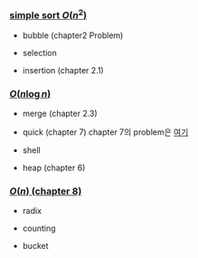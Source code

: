 
### [simple sort $O(n^2)$](https://github.com/EeeUnS/introduction_to_algorithms/blob/master/1~8sort/simple_sort.md)

+ bubble (chapter2 Problem)

+ selection 

+ insertion (chapter 2.1)

### [$O(n \log n)$](https://github.com/EeeUnS/introduction_to_algorithms/blob/master/1~8sort/nlogn.md)

+ merge (chapter 2.3)

+ quick (chapter 7) chapter 7의 problem은 [여기](https://github.com/EeeUnS/Introduction_to_quicksort/blob/master/quick_sort.pdf)

+ shell

+ heap (chapter 6)

### [$O(n)$ (chapter 8)](https://github.com/EeeUnS/introduction_to_algorithms/blob/master/1~8sort/radix.md)

+ radix

+ counting

+ bucket
